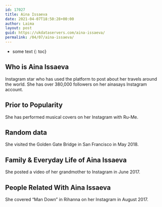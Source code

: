```yaml
---
id: 17027
title: Aina Issaeva
date: 2021-04-07T18:50:28+00:00
author: Laima
layout: post
guid: https://ukdataservers.com/aina-issaeva/
permalink: /04/07/aina-issaeva/
---
```


* some text
{: toc}


## Who is Aina Issaeva
                  
                  
                  
Instagram star who has used the platform to post about her travels around the world. She has over 380,000 followers on her ainasays Instagram account.
                  
              
            
              
            
                
                
                
## Prior to Popularity
                  
                  
                  
She has performed musical covers on her Instagram with Ru-Me.
                  
              
            
              
            
                
                
                
## Random data
                  
                  
                  
She visited the Golden Gate Bridge in San Francisco in May 2018.
                  
              
            
              
            
                
                
                
## Family & Everyday Life of Aina Issaeva
                  
                  
                  
She posted a video of her grandmother to Instagram in June 2017.
                  
              
            
              
            
                
                
                
## People Related With Aina Issaeva
                  
                  
                  
She covered &#8220;Man Down&#8221; in Rihanna on her Instagram in August 2017.
                  
              
            
              
            
                
              
            
              
              
            
            
              
            
          
          
          
